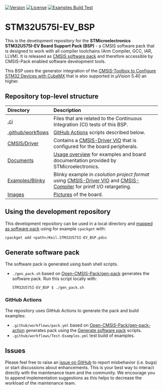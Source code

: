 [![Version](https://img.shields.io/github/v/release/Open-CMSIS-Pack/STM32U575I-EV_BSP)](https://github.com/Open-CMSIS-Pack/STM32U575I-EV_BSP/releases/latest)
[![License](https://img.shields.io/github/license/Open-CMSIS-Pack/STM32U575I-EV_BSP?label)](https://github.com/Open-CMSIS-Pack/STM32U575I-EV_BSP/blob/main/LICENSE)
[![Examples Build Test](https://img.shields.io/github/actions/workflow/status/Open-CMSIS-Pack/STM32U575I-EV_BSP/Test-Examples.yml?logo=arm&logoColor=0091bd&label=Examples%20Build%20Test)](./.ci)

# STM32U575I-EV_BSP

This is the development repository for the **STMicroelectronics STM32U575I-EV Board Support Pack (BSP)** - a CMSIS software pack that is designed to work with all compiler toolchains (Arm Compiler, GCC, IAR, LLVM). It is released as [CMSIS software pack](https://www.keil.arm.com/packs/stm32u575i-ev_bsp-keil) and therefore accessible by CMSIS-Pack enabled software development tools.

This BSP uses the generator integration of the [CMSIS-Toolbox to Configure STM32 Devices with CubeMX](https://open-cmsis-pack.github.io/cmsis-toolbox/CubeMX/) that is also supported in µVision 5.40 an higher.

## Repository top-level structure

Directory                   | Description
:---------------------------|:--------------
[.ci](./.ci)                | Files that are related to the Continuous Integration (CI) tests of this BSP.
[.github/workflows](https://github.com/Open-CMSIS-Pack/STM32U575I-EV_BSP/tree/main/.github/workflows) | [GitHub Actions](#github-actions) scripts described below.
[CMSIS/Driver](https://github.com/Open-CMSIS-Pack/STM32U575I-EV_BSP/tree/main/CMSIS/Driver)           | Contains a [CMSIS-Driver VIO](https://arm-software.github.io/CMSIS_6/latest/Driver/group__vio__interface__gr.html) that is configured for the board peripherals.
[Documents](https://github.com/Open-CMSIS-Pack/STM32U575I-EV_BSP/tree/main/Documents)                 | [Usage overview](https://github.com/Open-CMSIS-Pack/STM32U575I-EV_BSP/tree/main/Documents/OVERVIEW.md) for examples and board documentation provided by STMicroelectronics.
[Examples/Blinky](https://github.com/Open-CMSIS-Pack/STM32U575I-EV_BSP/tree/main/Examples/Blinky)     | Blinky example in *csolution project format* using [CMSIS-Driver VIO](https://arm-software.github.io/CMSIS_6/latest/Driver/group__vio__interface__gr.html) and [CMSIS-Compiler](https://arm-software.github.io/CMSIS-Compiler/main/index.html) for printf I/O retargeting.
[Images](https://github.com/Open-CMSIS-Pack/STM32U575I-EV_BSP/tree/main/Images)                       | [Pictures](https://github.com/Open-CMSIS-Pack/STM32U575I-EV_BSP/blob/main/Images/stm32u575i-ev_large.png) of the board.

## Using the development repository

This development repository can be used in a local directory and [mapped as software pack](https://open-cmsis-pack.github.io/cmsis-toolbox/build-tools#install-a-repository) using for example `cpackget` with:

    cpackget add <path>/Keil.STM32U575I-EV_BSP.pdsc

## Generate software pack

The software pack is generated using bash shell scripts.

- `./gen_pack.sh` based on [Open-CMSIS-Pack/gen-pack](https://github.com/Open-CMSIS-Pack/gen-pack) generates the software pack.
Run this script locally with:

      STM32U575I-EV_BSP $ ./gen_pack.sh

### GitHub Actions

The repository uses GitHub Actions to generate the pack and build examples:

- `.github/workflows/pack.yml` based on [Open-CMSIS-Pack/gen-pack-action](https://github.com/Open-CMSIS-Pack/gen-pack-action) generates pack using the [Generate software pack](#generate-software-pack) scripts.
- `.github/workflows/Test-Examples.yml` test build of examples.

## Issues

Please feel free to raise an [issue on GitHub](https://github.com/Open-CMSIS-Pack/STM32U575I-EV_BSP/issues)
to report misbehavior (i.e. bugs) or start discussions about enhancements. This
is your best way to interact directly with the maintenance team and the community.
We encourage you to append implementation suggestions as this helps to decrease the
workload of the maintenance team.
